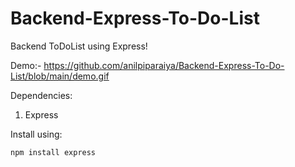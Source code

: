 # Backend-Express-To-Do-List
Backend ToDoList using Express!

Demo:- https://github.com/anilpiparaiya/Backend-Express-To-Do-List/blob/main/demo.gif


Dependencies:
1) Express

Install using: 
```
npm install express
```
